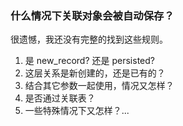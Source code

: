 ### 什么情况下关联对象会被自动保存？

很遗憾，我还没有完整的找到这些规则。

1. 是 new_record? 还是 persisted?
2. 这层关系是新创建的，还是已有的？
3. 结合其它参数一起使用，情况又怎样？
4. 是否通过关联表？
5. 一些特殊情况下又怎样？...
